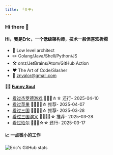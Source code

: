 ```yaml
---
title: 「关于」
---
```


### Hi there 👋

#### Hi，我是Eric，一个低级架构师，技术一般但喜欢折腾

- :briefcase: Low level architect<br/>
- :pencil2: Golang/Java/Shell/Python/JS<br/>
- :hammer_and_wrench: omz/JetBrains/Atom/GitHub Action<br/>
- :hearts: The Art of Code/Slasher<br/>
- :email: znyalor@gmail.com<br/>

#### 🤾‍♂️ <a href="https://movie.douban.com/people/znyalor/collect" target="_blank">Funny Soul</a>

<!-- START_SECTION:douban -->
* <a href='https://movie.douban.com/subject/26602795/' target='_blank'>看过杰罗德游戏</a> 🌟🌟🌟☆☆ 还行- 2025-04-10
* <a href='https://movie.douban.com/subject/1966464/' target='_blank'>看过苹果</a> 🌟🌟🌟🌟☆ 推荐- 2025-04-07
* <a href='https://movie.douban.com/subject/3237723/' target='_blank'>看过三国</a> 🌟🌟🌟🌟☆ 推荐- 2025-03-28
* <a href='https://movie.douban.com/subject/1830528/' target='_blank'>看过三国演义</a> 🌟🌟🌟🌟☆ 推荐- 2025-03-28
* <a href='https://movie.douban.com/subject/35801819/' target='_blank'>看过珀尔</a> 🌟🌟🌟☆☆ 还行- 2025-03-17
<!-- END_SECTION:douban -->


#### 📈 一点微小的工作

![Eric's GitHub stats](https://github-readme-stats.vercel.app/api?username=zylele&show_icons=true&count_private=true&theme=vue)